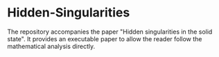 # Hidden-Singularities
The repository accompanies the paper "Hidden singularities in the solid state". It provides an executable paper to allow the reader follow the mathematical analysis directly.
